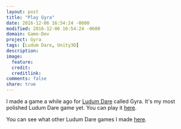 ```yaml
---
layout: post
title: "Play Gyra"
date: 2016-12-06 16:54:24 -0600
modified: 2016-12-06 16:54:24 -0600
domain: Game-Dev
project: Gyra
tags: [Ludum Dare, Unity3D]
description:
image:
  feature:
  credit:
  creditlink:
comments: false
share: true
---
```


I made a game a while ago for [Ludum Dare](http://ludumdare.com/compo/) called Gyra. It's my most polished Ludum Dare game yet. You can play it [here](http://ludumdare.com/compo/ludum-dare-34/?action=preview&uid=26581).

You can see what other Ludum Dare games I made [here](http://ludumdare.com/compo/author/jishenaz/).
